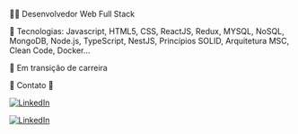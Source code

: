 👨‍💻 Desenvolvedor Web Full Stack

🌱 Tecnologias: Javascript, HTML5, CSS, ReactJS, Redux, MYSQL, NoSQL, MongoDB, Node.js, TypeScript, NestJS, Princípios SOLID, Arquitetura MSC, Clean Code, Docker...

🔌 Em transição de carreira

📩 Contato 📩

<a href="https://www.linkedin.com/in/maikelmy/"><img alt="LinkedIn" src="https://img.shields.io/badge/LinkedIn-0077B5?style=for-the-badge&logo=linkedin&logoColor=white" /></a>

<a href="mailto:maikelmysilvestre@gmail.com"><img alt="LinkedIn" src="https://img.shields.io/badge/Gmail-D14836?style=for-the-badge&logo=gmail&logoColor=white" /></a>
